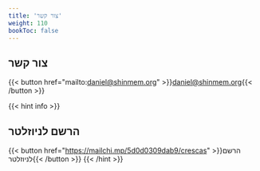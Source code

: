 ```yaml
---
title: 'צור קשר'
weight: 110
bookToc: false
---
```


## צור קשר

{{< button href="mailto:daniel@shinmem.org" >}}daniel@shinmem.org{{< /button >}}

{{< hint info >}}
## הרשם לניוזלטר

{{< button href="https://mailchi.mp/5d0d0309dab9/crescas" >}}הרשם לניוזלטר{{< /button >}}
{{< /hint >}}
